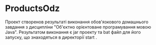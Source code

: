 # ProductsOdz
Проект створенов результаті виконання обов'язкового домашнього завдання з дисципліни "Об'єктно орієнтоване програмування мовою Java".
Результатом виконання є jar проекту та bat файл для його запуску, що знаходяться в директорії start . 
